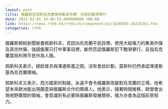 ```yaml
---
layout: post
title: 俄羅斯否認對烏克蘭使用集束炸彈　否認犯戰爭罪行
date: 2022-03-01 19:48:53.000000000 +08:00
link: https://news.rthk.hk/rthk/ch/component/k2/1636593-20220301.htm
categories: rthk
---
```


俄羅斯總統新聞秘書佩斯科夫，否認向烏克蘭平民目標，使用大殺傷力的集束炸彈及真空炸彈，強調俄軍只打中軍事目標，斷然否認俄羅斯犯下戰爭罪行，反指烏克蘭當局利用平民作為人盾。

佩斯科夫表示，總統普京與澤連斯基之間，沒有會談計劃，莫斯科仍然承認澤連斯基為烏克蘭領袖。 

佩斯科夫又表示，西方國家的制裁，永遠不會令俄羅斯改變對烏克蘭的立場，他希望未來歐洲能出現願意與俄羅斯合作的領導人。他表示，隨著時間推移，歐盟會出現視野廣闊的領袖，會意識到有必要與俄羅斯發展關係，俄方亦會為這個前景努力。
